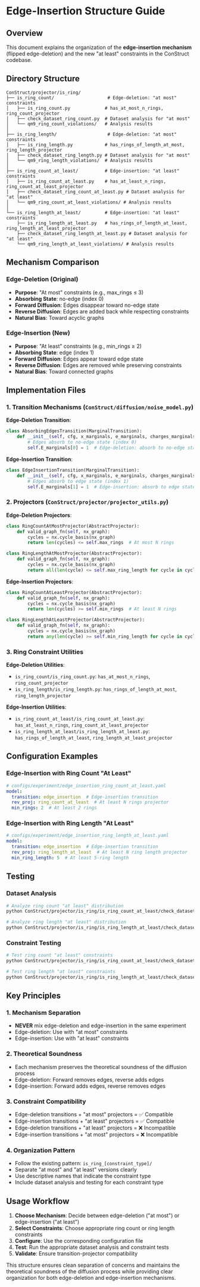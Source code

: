 # Edge-Insertion Structure Guide

## Overview

This document explains the organization of the **edge-insertion mechanism** (flipped edge-deletion) and the new "at least" constraints in the ConStruct codebase.

## Directory Structure

```
ConStruct/projector/is_ring/
├── is_ring_count/                    # Edge-deletion: "at most" constraints
│   ├── is_ring_count.py             # has_at_most_n_rings, ring_count_projector
│   ├── check_dataset_ring_count.py  # Dataset analysis for "at most"
│   └── qm9_ring_count_violations/   # Analysis results
│
├── is_ring_length/                   # Edge-deletion: "at most" constraints  
│   ├── is_ring_length.py            # has_rings_of_length_at_most, ring_length_projector
│   ├── check_dataset_ring_length.py # Dataset analysis for "at most"
│   └── qm9_ring_length_violations/  # Analysis results
│
├── is_ring_count_at_least/          # Edge-insertion: "at least" constraints
│   ├── is_ring_count_at_least.py    # has_at_least_n_rings, ring_count_at_least_projector
│   ├── check_dataset_ring_count_at_least.py # Dataset analysis for "at least"
│   └── qm9_ring_count_at_least_violations/ # Analysis results
│
└── is_ring_length_at_least/         # Edge-insertion: "at least" constraints
    ├── is_ring_length_at_least.py   # has_rings_of_length_at_least, ring_length_at_least_projector
    ├── check_dataset_ring_length_at_least.py # Dataset analysis for "at least"
    └── qm9_ring_length_at_least_violations/ # Analysis results
```

## Mechanism Comparison

### Edge-Deletion (Original)
- **Purpose**: "At most" constraints (e.g., max_rings ≤ 3)
- **Absorbing State**: no-edge (index 0)
- **Forward Diffusion**: Edges disappear toward no-edge state
- **Reverse Diffusion**: Edges are added back while respecting constraints
- **Natural Bias**: Toward acyclic graphs

### Edge-Insertion (New)
- **Purpose**: "At least" constraints (e.g., min_rings ≥ 2)
- **Absorbing State**: edge (index 1)
- **Forward Diffusion**: Edges appear toward edge state
- **Reverse Diffusion**: Edges are removed while preserving constraints
- **Natural Bias**: Toward connected graphs

## Implementation Files

### 1. Transition Mechanisms (`ConStruct/diffusion/noise_model.py`)

**Edge-Deletion Transition**:
```python
class AbsorbingEdgesTransition(MarginalTransition):
    def __init__(self, cfg, x_marginals, e_marginals, charges_marginals, y_classes):
        # Edges absorb to no-edge state (index 0)
        self.E_marginals[0] = 1  # Edge-deletion: absorb to no-edge state
```

**Edge-Insertion Transition**:
```python
class EdgeInsertionTransition(MarginalTransition):
    def __init__(self, cfg, x_marginals, e_marginals, charges_marginals, y_classes):
        # Edges absorb to edge state (index 1)
        self.E_marginals[1] = 1  # Edge-insertion: absorb to edge state
```

### 2. Projectors (`ConStruct/projector/projector_utils.py`)

**Edge-Deletion Projectors**:
```python
class RingCountAtMostProjector(AbstractProjector):
    def valid_graph_fn(self, nx_graph):
        cycles = nx.cycle_basis(nx_graph)
        return len(cycles) <= self.max_rings  # At most N rings

class RingLengthAtMostProjector(AbstractProjector):
    def valid_graph_fn(self, nx_graph):
        cycles = nx.cycle_basis(nx_graph)
        return all(len(cycle) <= self.max_ring_length for cycle in cycles)
```

**Edge-Insertion Projectors**:
```python
class RingCountAtLeastProjector(AbstractProjector):
    def valid_graph_fn(self, nx_graph):
        cycles = nx.cycle_basis(nx_graph)
        return len(cycles) >= self.min_rings  # At least N rings

class RingLengthAtLeastProjector(AbstractProjector):
    def valid_graph_fn(self, nx_graph):
        cycles = nx.cycle_basis(nx_graph)
        return any(len(cycle) >= self.min_ring_length for cycle in cycles)
```

### 3. Ring Constraint Utilities

**Edge-Deletion Utilities**:
- `is_ring_count/is_ring_count.py`: `has_at_most_n_rings`, `ring_count_projector`
- `is_ring_length/is_ring_length.py`: `has_rings_of_length_at_most`, `ring_length_projector`

**Edge-Insertion Utilities**:
- `is_ring_count_at_least/is_ring_count_at_least.py`: `has_at_least_n_rings`, `ring_count_at_least_projector`
- `is_ring_length_at_least/is_ring_length_at_least.py`: `has_rings_of_length_at_least`, `ring_length_at_least_projector`

## Configuration Examples

### Edge-Insertion with Ring Count "At Least"
```yaml
# configs/experiment/edge_insertion_ring_count_at_least.yaml
model:
  transition: edge_insertion  # Edge-insertion transition
  rev_proj: ring_count_at_least  # At least N rings projector
  min_rings: 2  # At least 2 rings
```

### Edge-Insertion with Ring Length "At Least"
```yaml
# configs/experiment/edge_insertion_ring_length_at_least.yaml
model:
  transition: edge_insertion  # Edge-insertion transition
  rev_proj: ring_length_at_least  # At least N ring length projector
  min_ring_length: 5  # At least 5-ring length
```

## Testing

### Dataset Analysis
```bash
# Analyze ring count "at least" distribution
python ConStruct/projector/is_ring/is_ring_count_at_least/check_dataset_ring_count_at_least.py

# Analyze ring length "at least" distribution  
python ConStruct/projector/is_ring/is_ring_length_at_least/check_dataset_ring_length_at_least.py
```

### Constraint Testing
```bash
# Test ring count "at least" constraints
python ConStruct/projector/is_ring/is_ring_count_at_least/check_dataset_ring_count_at_least.py

# Test ring length "at least" constraints
python ConStruct/projector/is_ring/is_ring_length_at_least/check_dataset_ring_length_at_least.py
```

## Key Principles

### 1. **Mechanism Separation**
- **NEVER** mix edge-deletion and edge-insertion in the same experiment
- Edge-deletion: Use with "at most" constraints
- Edge-insertion: Use with "at least" constraints

### 2. **Theoretical Soundness**
- Each mechanism preserves the theoretical soundness of the diffusion process
- Edge-deletion: Forward removes edges, reverse adds edges
- Edge-insertion: Forward adds edges, reverse removes edges

### 3. **Constraint Compatibility**
- Edge-deletion transitions + "at most" projectors = ✅ Compatible
- Edge-insertion transitions + "at least" projectors = ✅ Compatible
- Edge-deletion transitions + "at least" projectors = ❌ Incompatible
- Edge-insertion transitions + "at most" projectors = ❌ Incompatible

### 4. **Organization Pattern**
- Follow the existing pattern: `is_ring_[constraint_type]/`
- Separate "at most" and "at least" versions clearly
- Use descriptive names that indicate the constraint type
- Include dataset analysis and testing for each constraint type

## Usage Workflow

1. **Choose Mechanism**: Decide between edge-deletion ("at most") or edge-insertion ("at least")
2. **Select Constraints**: Choose appropriate ring count or ring length constraints
3. **Configure**: Use the corresponding configuration file
4. **Test**: Run the appropriate dataset analysis and constraint tests
5. **Validate**: Ensure transition-projector compatibility

This structure ensures clean separation of concerns and maintains the theoretical soundness of the diffusion process while providing clear organization for both edge-deletion and edge-insertion mechanisms. 